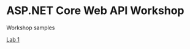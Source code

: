 # ASP.NET Core Web API Workshop

Workshop samples

[Lab 1](https://github.com/CNILearn/webapijul2020/blob/master/lab1.md)
